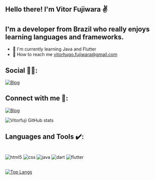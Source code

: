 ## Hello there! I'm Vitor Fujiwara ✌️

## I'm a developer from Brazil who really enjoys learning languages and frameworks.

- 📕 I'm currently learning Java and Flutter
- 📧 How to reach me vitorhugo.fujiwara@gmail.com

## Social 🙍‍♂️:

[![Blog](https://img.shields.io/badge/Instagram-E4405F?style=for-the-badge&logo=instagram&logoColor=white)](https://www.instagram.com/vitorfuji)


## Connect with me 📧: 


[![Blog](https://img.shields.io/badge/LinkedIn-0077B5?style=for-the-badge&logo=linkedin&logoColor=white)](https://www.linkedin.com/in/vitor-hugo-fujiwara-leit%C3%A3o-4a2807221/)


![Vitorfuji GitHub stats](https://github-readme-stats.vercel.app/api?username=vitorfuji&show_icons=true&theme=radical)

## Languages and Tools ✔️:

<div style="display: inline_block"><br/>
    <img align="center" alt="html5" src="https://img.shields.io/badge/HTML5-E34F26?style=for-the-badge&logo=html5&logoColor=white" />
    <img align="center" alt="css" src="https://img.shields.io/badge/CSS-239120?&style=for-the-badge&logo=css3&logoColor=white" />
    <img align="center" alt="java" src="https://img.shields.io/badge/Java-ED8B00?style=for-the-badge&logo=java&logoColor=white" />
    <img align="center" alt="dart" src="https://img.shields.io/badge/Dart-0175C2?style=for-the-badge&logo=dart&logoColor=white" />
    <img align="center" alt="flutter" src="https://img.shields.io/badge/Flutter-02569B?style=for-the-badge&logo=flutter&logoColor=white" />

</div>

##
[![Top Langs](https://github-readme-stats.vercel.app/api/top-langs/?username=vitorfuji&layout=compact&theme=radical)](https://github.com/anuraghazra/github-readme-stats)

